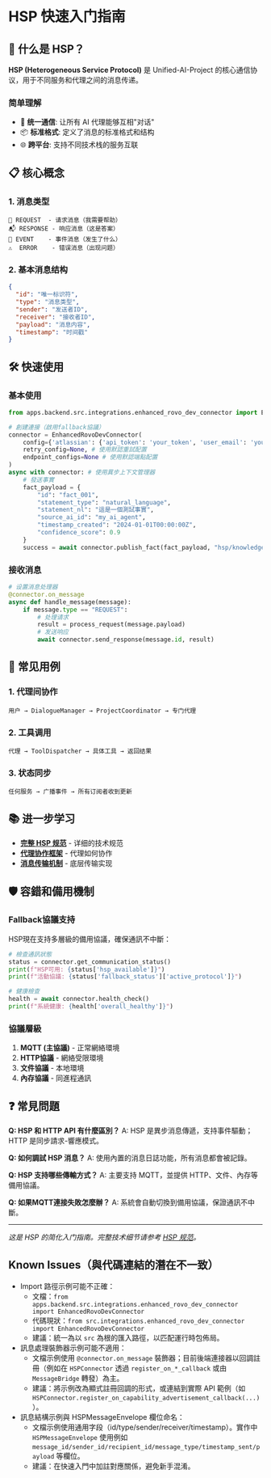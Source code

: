 # HSP 快速入门指南

## 🚀 什么是 HSP？

**HSP (Heterogeneous Service Protocol)**
是 Unified-AI-Project 的核心通信协议，用于不同服务和代理之间的消息传递。

### 简单理解

- 🔗 **统一通信**: 让所有 AI 代理能够互相"对话"
- 📦 **标准格式**: 定义了消息的标准格式和结构
- 🌐 **跨平台**: 支持不同技术栈的服务互联

## 📋 核心概念

### 1. 消息类型

```
📨 REQUEST  - 请求消息（我需要帮助）
📬 RESPONSE - 响应消息（这是答案）
📢 EVENT    - 事件消息（发生了什么）
⚠️  ERROR    - 错误消息（出现问题）
```

### 2. 基本消息结构

```json
{
  "id": "唯一标识符",
  "type": "消息类型",
  "sender": "发送者ID",
  "receiver": "接收者ID",
  "payload": "消息内容",
  "timestamp": "时间戳"
}
```

## 🛠️ 快速使用

### 基本使用

```python
from apps.backend.src.integrations.enhanced_rovo_dev_connector import EnhancedRovoDevConnector

# 創建連接（啟用fallback協議）
connector = EnhancedRovoDevConnector(
    config={'atlassian': {'api_token': 'your_token', 'user_email': 'your_email', 'domain': 'your_domain'}},
    retry_config=None, # 使用默認重試配置
    endpoint_configs=None # 使用默認端點配置
)
async with connector: # 使用異步上下文管理器
    # 發送事實
    fact_payload = {
        "id": "fact_001",
        "statement_type": "natural_language",
        "statement_nl": "這是一個測試事實",
        "source_ai_id": "my_ai_agent",
        "timestamp_created": "2024-01-01T00:00:00Z",
        "confidence_score": 0.9
    }
    success = await connector.publish_fact(fact_payload, "hsp/knowledge/facts/test")
```

### 接收消息

```python
# 设置消息处理器
@connector.on_message
async def handle_message(message):
    if message.type == "REQUEST":
        # 处理请求
        result = process_request(message.payload)
        # 发送响应
        await connector.send_response(message.id, result)
```

## 🔧 常见用例

### 1. 代理间协作

```
用户 → DialogueManager → ProjectCoordinator → 专门代理
```

### 2. 工具调用

```
代理 → ToolDispatcher → 具体工具 → 返回结果
```

### 3. 状态同步

```
任何服务 → 广播事件 → 所有订阅者收到更新
```

## 📚 进一步学习

- **[完整 HSP 规范](hsp-specification/01-overview-and-concepts.md)** - 详细的技术规范
- **[代理协作框架](../../04-advanced-concepts/agent-collaboration.md)** - 代理如何协作
- **[消息传输机制](message-transport.md)** - 底层传输实现

## 🛡️ 容錯和備用機制

### Fallback協議支持
HSP現在支持多層級的備用協議，確保通訊不中斷：

```python
# 檢查通訊狀態
status = connector.get_communication_status()
print(f"HSP可用: {status['hsp_available']}")
print(f"活動協議: {status['fallback_status']['active_protocol']}")

# 健康檢查
health = await connector.health_check()
print(f"系統健康: {health['overall_healthy']}")
```

### 協議層級
1. **MQTT (主協議)** - 正常網絡環境
2. **HTTP協議** - 網絡受限環境  
3. **文件協議** - 本地環境
4. **內存協議** - 同進程通訊

## ❓ 常見問題

**Q: HSP 和 HTTP API 有什麼區別？** A:
HSP 是異步消息傳遞，支持事件驅動；HTTP 是同步請求-響應模式。

**Q: 如何調試 HSP 消息？** A: 使用內置的消息日誌功能，所有消息都會被記錄。

**Q: HSP 支持哪些傳輸方式？** A: 主要支持 MQTT，並提供 HTTP、文件、內存等備用協議。

**Q: 如果MQTT連接失敗怎麼辦？** A: 系統會自動切換到備用協議，保證通訊不中斷。

---

_这是 HSP 的简化入门指南。完整技术细节请参考
[HSP 规范](hsp-specification/01-overview-and-concepts.md)。_

## Known Issues（與代碼連結的潛在不一致）

- Import 路徑示例可能不正確：
  - 文檔：`from apps.backend.src.integrations.enhanced_rovo_dev_connector import EnhancedRovoDevConnector`
  - 代碼現狀：`from src.integrations.enhanced_rovo_dev_connector import EnhancedRovoDevConnector`
  - 建議：統一為以 `src` 為根的匯入路徑，以匹配運行時包佈局。
- 訊息處理裝飾器示例可能不適用：
  - 文檔示例使用 `@connector.on_message` 裝飾器；目前後端連接器以回調註冊（例如在 `HSPConnector` 透過 `register_on_*_callback` 或由 `MessageBridge` 轉發）為主。
  - 建議：將示例改為顯式註冊回調的形式，或連結到實際 API 範例（如 `HSPConnector.register_on_capability_advertisement_callback(...)`）。
- 訊息結構示例與 HSPMessageEnvelope 欄位命名：
  - 文檔示例使用通用字段（id/type/sender/receiver/timestamp）。實作中 `HSPMessageEnvelope` 使用例如 `message_id/sender_id/recipient_id/message_type/timestamp_sent/payload` 等欄位。
  - 建議：在快速入門中加註對應關係，避免新手混淆。
